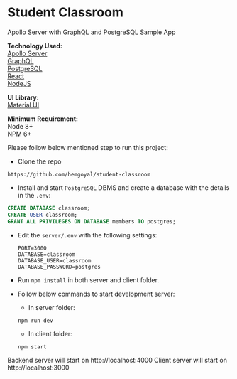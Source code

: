 # Student Classroom
Apollo Server with GraphQL and PostgreSQL Sample App

**Technology Used:**\
[Apollo Server](https://www.apollographql.com/docs/apollo-server/)\
[GraphQL](https://graphql.org/)\
[PostgreSQL](https://www.postgresql.org/)\
[React](https://reactjs.org/)\
[NodeJS](https://nodejs.org/)

**UI Library:**\
[Material UI](https://material-ui.com/)

**Minimum Requirement:**\
Node 8+\
NPM 6+

Please follow below mentioned step to run this project:

- Clone the repo
```shell
https://github.com/hemgoyal/student-classroom
```

- Install and start `PostgreSQL` DBMS and create a database with the details in the `.env`:
```sql
CREATE DATABASE classroom;
CREATE USER classroom;
GRANT ALL PRIVILEGES ON DATABASE members TO postgres;
```

- Edit the `server/.env` with the following settings:

  ```dosini
  PORT=3000
  DATABASE=classroom
  DATABASE_USER=classroom
  DATABASE_PASSWORD=postgres
  ```

- Run `npm install` in both server and client folder.

- Follow below commands to start development server:
  - In server folder:
  ```shell
  npm run dev
  ```
  - In client folder:
  ```shell
  npm start
  ```

Backend server will start on http://localhost:4000
Client server will start on http://localhost:3000
